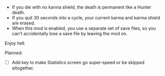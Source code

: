 - If you die with no karma shield, the death is permanent like a Hunter death.
- If you quit 30 seconds into a cycle, your current karma and karma shield are erased.
- When this mod is enabled, you use a separate set of save files, so you can't accidentally lose a save file by leaving the mod on.

Enjoy hell.

Planned:
- [ ] Add key to make Statistics screen go super-speed or be skipped altogether.
